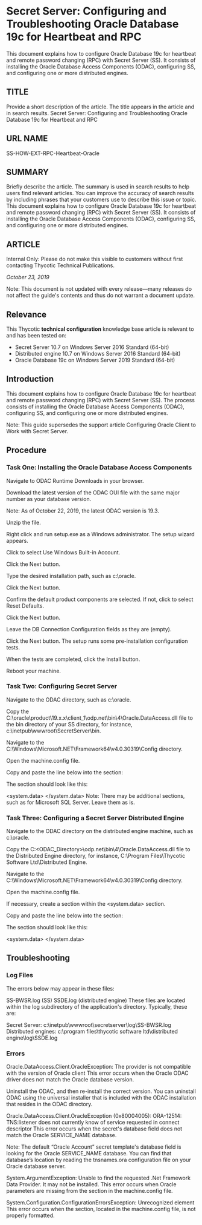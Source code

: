 [title]: # (Oracle DB19c for Heartbeat and RPC)
[tags]: # (Oracle DB Heartbeat RPC )
[priority]: # (1001)

# Secret Server: Configuring and Troubleshooting Oracle Database 19c for Heartbeat and RPC
This document explains how to configure Oracle Database 19c for heartbeat and remote password changing (RPC) with Secret Server (SS). It consists of installing the Oracle Database Access Components (ODAC), configuring SS, and configuring one or more distributed engines.

## TITLE
Provide a short description of the article. The title appears in the article and in search results.
Secret Server: Configuring and Troubleshooting Oracle Database 19c for Heartbeat and RPC

## URL NAME
SS-HOW-EXT-RPC-Heartbeat-Oracle

## SUMMARY
Briefly describe the article. The summary is used in search results to help users find relevant articles. You can improve the accuracy of search results by including phrases that your customers use to describe this issue or topic.
This document explains how to configure Oracle Database 19c for heartbeat and remote password changing (RPC) with Secret Server (SS). It consists of installing the Oracle Database Access Components (ODAC), configuring SS, and configuring one or more distributed engines.

## ARTICLE
Internal Only: Please do not make this visible to customers without first contacting Thycotic Technical Publications.

 
*October 23, 2019*

Note: This document is not updated with every release—many releases do not affect the guide's contents and thus do not warrant a document update.

## Relevance
This Thycotic **technical configuration** knowledge base article is relevant to and has been tested on:

* Secret Server 10.7 on Windows Server 2016 Standard (64-bit)
* Distributed engine 10.7 on Windows Server 2016 Standard (64-bit)
* Oracle Database 19c on Windows Server 2019 Standard (64-bit)
 
## Introduction
This document explains how to configure Oracle Database 19c for heartbeat and remote password changing (RPC) with Secret Server (SS). The process consists of installing the Oracle Database Access Components (ODAC), configuring SS, and configuring one or more distributed engines.

Note: This guide supersedes the support article Configuring Oracle Client to Work with Secret Server.

## Procedure
### Task One: Installing the Oracle Database Access Components
Navigate to ODAC Runtime Downloads in your browser.

Download the latest version of the ODAC OUI file with the same major number as your database version.

Note: As of October 22, 2019, the latest ODAC version is 19.3.

Unzip the file.

Right click and run setup.exe as a Windows administrator. The setup wizard appears.

Click to select Use Windows Built-in Account.

Click the Next button.

Type the desired installation path, such as c:\oracle.

Click the Next button.

Confirm the default product components are selected. If not, click to select Reset Defaults.

Click the Next button.

Leave the DB Connection Configuration fields as they are (empty).

Click the Next button. The setup runs some pre-installation configuration tests.

When the tests are completed, click the Install button.

Reboot your machine.

### Task Two: Configuring Secret Server
Navigate to the ODAC directory, such as c:\oracle.

Copy the C:\oracle\product\19.x.x\client_1\odp.net\bin\4\Oracle.DataAccess.dll file to the bin directory of your SS directory, for instance, c:\inetpub\wwwroot\SecretServer\bin.

Navigate to the C:\Windows\Microsoft.NET\Framework64\v4.0.30319\Config directory.

Open the machine.config file.

Copy and paste the line below into the <DbProviderFactories> section:

<add name="Oracle.DataAccess" invariant="Oracle.DataAccess.Client" description="Oracle Data Provider for .NET, Unmanaged Driver" type="Oracle.DataAccess.Client.OracleClientFactory, Oracle.DataAccess, Version=4.122.19.1, Culture=neutral, PublicKeyToken=89b483f429c47342"/>
The section should look like this:

<system.data>
	<DbProviderFactories>
      <add name="Oracle.DataAccess" invariant="Oracle.DataAccess.Client" description="Oracle Data Provider for .NET, Unmanaged Driver" type="Oracle.DataAccess.Client.OracleClientFactory, Oracle.DataAccess, Version=4.122.19.1, Culture=neutral, PublicKeyToken=89b483f429c47342"/>
    </DbProviderFactories>
</system.data>
Note: There may be additional <Add> sections, such as for Microsoft SQL Server. Leave them as is.

### Task Three: Configuring a Secret Server Distributed Engine
Navigate to the ODAC directory on the distributed engine machine, such as c:\oracle.

Copy the C:\<ODAC_Directory>\odp.net\bin\4\Oracle.DataAccess.dll file to the Distributed Engine directory, for instance, C:\Program Files\Thycotic Software Ltd\Distributed Engine.

Navigate to the C:\Windows\Microsoft.NET\Framework64\v4.0.30319\Config directory.

Open the machine.config file.

If necessary, create a <DbProviderFactories> section within the <system.data> section.

Copy and paste the line below into the <DbProviderFactories> section:

<add name="Oracle.DataAccess" invariant="Oracle.DataAccess.Client" description="Oracle Data Provider for .NET, Unmanaged Driver" type="Oracle.DataAccess.Client.OracleClientFactory, Oracle.DataAccess, Version=4.122.19.1, Culture=neutral, PublicKeyToken=89b483f429c47342"/>
The section should look like this:

<system.data>
	<DbProviderFactories>
      <add name="Oracle.DataAccess" invariant="Oracle.DataAccess.Client" description="Oracle Data Provider for .NET, Unmanaged Driver" type="Oracle.DataAccess.Client.OracleClientFactory, Oracle.DataAccess, Version=4.122.19.1, Culture=neutral, PublicKeyToken=89b483f429c47342"/>
    </DbProviderFactories>
</system.data>
## Troubleshooting
### Log Files
The errors below may appear in these files:

SS-BWSR.log (SS)
SSDE.log (distributed engine)
These files are located within the log subdirectory of the application's directory. Typically, these are:

Secret Server: c:\inetpub\wwwroot\secretserver\log\SS-BWSR.log
Distributed engines: c:\program files\thycotic software ltd\distributed engine\log\SSDE.log
### Errors
Oracle.DataAccess.Client.OracleException: The provider is not compatible with the version of Oracle client
This error occurs when the Oracle ODAC driver does not match the Oracle database version.

Uninstall the ODAC, and then re-install the correct version. You can uninstall ODAC using the universal installer that is included with the ODAC installation that resides in the ODAC directory.

Oracle.DataAccess.Client.OracleException (0x80004005): ORA-12514: TNS:listener does not currently know of service requested in connect descriptor
This error occurs when the secret's database field does not match the Oracle SERVICE_NAME database.

Note: The default “Oracle Account” secret template's database field is looking for the Oracle SERVICE_NAME database. You can find that database’s location by reading the tnsnames.ora configuration file on your Oracle database server.

System.ArgumentException: Unable to find the requested .Net Framework Data Provider. It may not be installed.
This error occurs when Oracle parameters are missing from the <dbProviderFactories> section in the machine.config file.

System.Configuration.ConfigurationErrorsException: Unrecognized element
This error occurs when the <dbProviderFactories> section, located in the machine.config file, is not properly formatted.